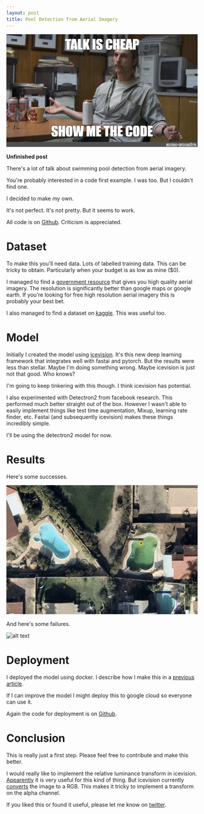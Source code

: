```yaml
---
layout: post
title: Pool Detection from Aerial Imagery
---
```

![alt text](/images/aerial_object_detection/meme.jpg)

<!-- <sub>Image by Nick Dambrosia on [Unsplash](https://unsplash.com/photos/XN1wsJMh2lo)</sub> -->

__Unfinished post__

There's a lot of talk about swimming pool detection from aerial imagery.

You're probably interested in a code first example. I was too. But I couldn't find one.

I decided to make my own.

It's not perfect. It's not pretty. But it seems to work.

All code is on [Github](https://github.com/spiyer99/aerial_object_detection). Criticism is appreciated. 

# Dataset

To make this you'll need data. Lots of labelled training data. This can be tricky to obtain. Particularly when your budget is as low as mine ($0). 

I managed to find a [government resource](https://maps.six.nsw.gov.au/) that gives you high quality aerial imagery. The resolution is significantly better than google maps or google earth. If you're looking for free high resolution aerial imagery this is probably your best bet. 

I also managed to find a dataset on [kaggle](https://www.kaggle.com/kbhartiya83/swimming-pool-and-car-detection). This was useful too.

# Model

Initially I created the model using [icevision](https://github.com/airctic/icevision/). It's this new deep learning framework that integrates well with fastai and pytorch. But the results were less than stellar. Maybe I'm doing something wrong. Maybe icevision is just not that good. Who knows? 

I'm going to keep tinkering with this though. I think icevision has potential.

I also experimented with Detectron2 from facebook research. This performed much better straight out of the box. However I wasn't able to easily implement things like test time augmentation, Mixup, learning rate finder, etc. Fastai (and subsequently icevision) makes these things incredibly simple.

I'll be using the detectron2 model for now.

# Results

Here's some successes.

![alt text](/images/aerial_object_detection/success.png)

And here's some failures. 

![alt text](/images/aerial_object_detection/failure.png)

# Deployment

I deployed the model using docker. I describe how I make this in a [previous article](https://spiyer99.github.io/Detectron2-Web-App/).

If I can improve the model I might deploy this to google cloud so everyone can use it.

Again the code for deployment is on [Github](https://github.com/spiyer99/aerial_object_detection).


# Conclusion

This is really just a first step. Please feel free to contribute and make this better. 

I would really like to implement the relative luminance transform in icevision. [Apparently](https://towardsdatascience.com/weekend-project-detecting-solar-panels-from-satellite-imagery-f6f5d5e0da40) it is very useful for this kind of thing. But icevision currently [converts](https://github.com/airctic/icevision/blob/5a92bcd0ec8aa791ce9f37aded7763b09fe0e8be/icevision/utils/imageio.py#L13) the image to a RGB. This makes it tricky to implement a transform on the alpha channel.

If you liked this or found it useful, please let me know on [twitter](https://twitter.com/neeliyer11).



